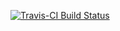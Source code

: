 [![Travis-CI Build Status](https://travis-ci.org/boshek/rsoi.svg?branch=master)](https://travis-ci.org/boshek/rsoi)
